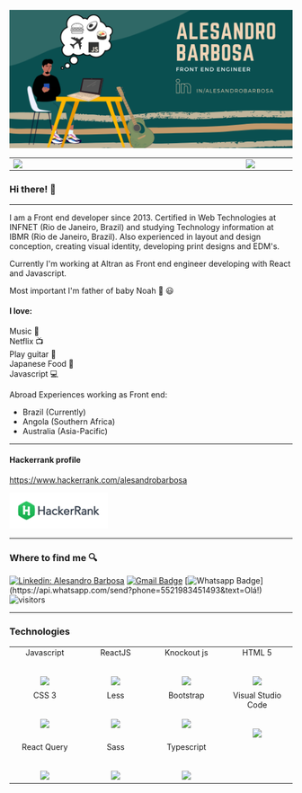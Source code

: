 ![cover github](https://github.com/alesandrobarbosa/alesandrobarbosa/blob/main/images/cover.png)  


<center>
  <table>
    <tr>
        <td><img width="400px" align="left" src="https://github-readme-stats.vercel.app/api/top-langs/?username=alesandrobarbosa&hide=html&layout=compact&theme=vue-dark" /></td>
        <td><img width="455px" align="left" src="https://github-readme-stats.vercel.app/api?username=alesandrobarbosa&theme=vue-dark&show_icons=true"/></td>
    </tr>   
  </table>
</center>  

### Hi there! :wave:

---

I am a Front end developer since 2013. Certified in Web Technologies at INFNET (Rio de Janeiro, Brazil) and studying Technology information at IBMR (Rio de Janeiro, Brazil).
Also experienced in layout and design conception, creating visual identity, developing print designs and EDM's.

Currently I'm working at Altran as Front end engineer developing with React and Javascript.

Most important I'm father of baby Noah :baby: :smiley:  

#### I love:
 
Music :musical_note:  
Netflix :tv:  
Play guitar :guitar:  
Japanese Food :sushi:  
Javascript :computer:  

Abroad Experiences working as Front end:

- Brazil (Currently)
- Angola (Southern Africa)
- Australia (Asia-Pacific)
 
---

#### Hackerrank profile

<a href="https://www.hackerrank.com/alesandrobarbosa" target="_blank">https://www.hackerrank.com/alesandrobarbosa</a>  

<a href="https://www.hackerrank.com/alesandrobarbosa" target="_blank"><img height="64px" src="https://raw.githubusercontent.com/alesandrobarbosa/alesandrobarbosa/main/images/hackerrank.png"></a>

---

### Where to find me :mag:  

[![Linkedin: Alesandro Barbosa](https://img.shields.io/badge/-alesandrobarbosa-blue?style=flat-square&logo=Linkedin&logoColor=white&link=https://www.linkedin.com/in/alesandrobarbosa)](https://www.linkedin.com/in/alesandrobarbosa/)
[![Gmail Badge](https://img.shields.io/badge/-Gmail-c14438?style=flat-square&logo=Gmail&logoColor=white&link=mailto:barbosa.alesandro@gmail.com)](mailto:barbosa.alesandro@gmail.com) 
[![Whatsapp Badge](https://img.shields.io/badge/-Whatsapp-4CA143?style=flat-square&labelColor=4CA143&logo=whatsapp&logoColor=white&link=https://api.whatsapp.com/send?phone=5521983451493&text=Olá!)](https://api.whatsapp.com/send?phone=5521983451493&text=Olá!) 
![visitors](https://visitor-badge.laobi.icu/badge?page_id=AlesandroBarbosa.AlesandroBarbosa) 

---

### Technologies
<table>
  <tbody>
    <tr valign="top">
      <td width="25%" align="center">
        <span>Javascript</span><br><br><br>
        <img height="64px" src="https://cdn.svgporn.com/logos/javascript.svg">
      </td>
      <td width="25%" align="center">
        <span>ReactJS</span><br><br><br>
        <img height="64px" src="https://cdn.svgporn.com/logos/react.svg">
      </td>
      <td width="25%" align="center">
        <span>Knockout js</span><br><br><br>
        <img height="64px" src="https://cdn.svgporn.com/logos/knockout.svg">
      </td>
       <td width="20%" align="center">
        <span>HTML 5</span><br><br><br>
        <img height="64px" src="https://cdn.svgporn.com/logos/html-5.svg">
      </td>
    </tr>
    <tr valign="top">
       <td width="25%" align="center">
        <span>CSS 3</span><br><br><br>
        <img height="64px" src="https://cdn.svgporn.com/logos/css-3.svg">
      </td>
      <td width="25%" align="center">
        <span>Less</span><br><br><br>
        <img height="64px" src="https://cdn.svgporn.com/logos/less.svg">
      </td>
      <td width="25%" align="center">
        <span>Bootstrap</span><br><br><br>
        <img height="64px" src="https://cdn.svgporn.com/logos/bootstrap.svg">
      </td>
      <td width="25%" align="center">
        <span>Visual Studio Code</span><br><br><br>
        <img height="64px" src="https://cdn.svgporn.com/logos/visual-studio-code.svg">
      </td>
    </tr>
    <tr valign="top">
       <td width="25%" align="center">
        <span>React Query</span><br><br><br>
        <img height="64px" src="https://cdn.svgporn.com/logos/react-query-icon.svg">
      </td>
      <td width="25%" align="center">
        <span>Sass</span><br><br><br>
        <img height="64px" src="https://cdn.svgporn.com/logos/sass.svg">
      </td>
      <td width="25%" align="center">
        <span>Typescript</span><br><br><br>
        <img height="64px" src="https://cdn.svgporn.com/logos/typescript-icon.svg">
      </td>
    </tr>
  </tbody>
</table>
